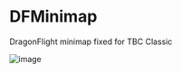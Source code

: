 # DFMinimap
DragonFlight minimap fixed for TBC Classic

![image](https://github.com/user-attachments/assets/065b1413-5f02-4ba8-9977-6440f674e686)


